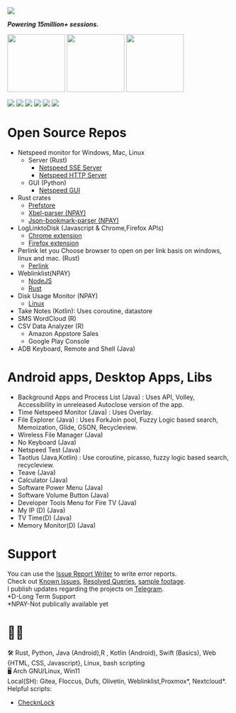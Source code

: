 ![](https://komarev.com/ghpvc/?username=visnkmr)

  <b><i>Powering 15million+ sessions.</i></b>

  <div>
    <a href="https://play.google.com/store/apps/developer?id=Vishnu+N+K"><img width="130px" src="https://play.google.com/intl/en_us/badges/images/badge_new.png" class="storebs bmargins" /></a>
              <a  href="https://www.amazon.com/gp/mas/dl/android?p=io.github.visnkmr.bapl&showAll=1"><img width="130px" src="https://images-na.ssl-images-amazon.com/images/G/01/mobile-apps/devportal2/res/images/amazon-appstore-badge-english-white.png" class="storebs bmargins" /></a>
                  <a  href="https://apps.microsoft.com/store/search?publisher=Vishnu%20N%20K"><img width="130px" src="https://get.microsoft.com/images/en-us%20dark.svg" class="storebs bmargins" /></a>
  </div>
      
[![](https://img.shields.io/badge/-Linkedin-blue?style=flat-square&logo=Linkedin&logoColor=white)](https://www.linkedin.com/in/vishnunk-59124/)
[![](https://img.shields.io/badge/-Telegram-white?style=flat-square&logo=telegram)](https://vishnunkmr.t.me/)
[![](https://img.shields.io/badge/-Codeberg-white?style=flat-square&logo=codeberg)](https://codeberg.org/visnk)
[![](https://img.shields.io/badge/-Youtube-red?style=flat-square&logo=youtube)](https://youtube.com/@vishnunk)
[![](https://img.shields.io/badge/-Website-white?&style=flat-square&logo=Google-Chrome)](https://visnk.pages.dev/)
[![](https://img.shields.io/badge/-Gmail-white?&style=flat-square&logo=Gmail)](mailto:visnkmr@gmail.com)

  
# Open Source Repos    
  - Netspeed monitor for Windows, Mac, Linux
    - Server (Rust)
      - [Netspeed SSE Server](https://github.com/visnkmr/netspeed_server/releases/latest)
      - [Netspeed HTTP Server](https://github.com/visnkmr/netspeed_server_http/releases/latest)  
    - GUI (Python)
      - [Netspeed GUI](https://github.com/visnkmr/ns_gui/releases/latest)  
  - Rust crates
    - [Prefstore](https://github.com/visnkmr/prefstore) 
    - [Xbel-parser (NPAY)](#)
    - [Json-bookmark-parser (NPAY)](#)
  - LogLinktoDisk (Javascript & Chrome,Firefox APIs)
    - [Chrome extension](https://github.com/visnkmr/LogLink2Disk_chrome)
    - [Firefox extension](https://github.com/visnkmr/LogLink2Disk_Firefox_extension)
  - Perlink let you Choose browser to open on per link basis on windows, linux and mac. (Rust)
    - [Perlink](https://github.com/visnkmr/perlink)   
  - Weblinklist(NPAY)
    - [NodeJS](#)
    - [Rust](#)
  - Disk Usage Monitor (NPAY)
    - [Linux](#)
  - Take Notes (Kotlin): Uses coroutine, datastore
  - SMS WordCloud (R)
  - CSV Data Analyzer (R)
    - Amazon Appstore Sales 
    - Google Play Console
  - ADB Keyboard, Remote and Shell (Java)
    
  
# Android apps, Desktop Apps, Libs
    
- Background Apps and Process List (Java) : Uses API, Volley, Accessibility in unreleased Autoclose version of the app.
- Time Netspeed Monitor (Java) : Uses Overlay.
- File Explorer (Java) : Uses ForkJoin pool, Fuzzy Logic based search, Memoization, Glide, GSON, Recycleview.
- Wireless File Manager (Java)
- No Keyboard (Java)
- Netspeed Test (Java)
- Taotlus (Java,Kotlin) : Use coroutine, picasso, fuzzy logic based search, recycleview.
- Teave (Java)
- Calculator (Java)
- Software Power Menu (Java)
- Software Volume Button (Java)
- Developer Tools Menu for Fire TV (Java)
- My IP (D) (Java)
- TV Time(D) (Java)
- Memory Monitor(D) (Java)
    
  
# Support

You can use the [Issue Report Writer](https://visnkmr.github.io/issuereportwriter/) to write error reports.  
Check out [Known Issues](https://telegra.ph/Known-Crashes-03-08), [Resolved Queries](https://telegra.ph/Queries-Resolved-02-05), [sample footage](https://youtube.com/@vishnunk).  
I publish updates regarding the projects on [Telegram](https://t.me/vishnunkmr).  
*D-Long Term Support  
*NPAY-Not publically available yet

# 👨‍💻

🛠️ Rust, Python, Java (Android),R , Kotlin  (Android), Swift (Basics), Web {HTML, CSS, Javascript}, Linux, bash scripting  
🖥️ Arch GNU/Linux, Win11  
Local(SH): Gitea, Floccus, Dufs, Olivetin, Weblinklist,Proxmox*, Nextcloud*.  
Helpful scripts: 
  - [ChecknLock](https://github.com/visnkmr/checknlock)  
<!--
**visnkmr/visnkmr** is a ✨ _special_ ✨ repository because its `README.md` (this file) appears on your GitHub profile.

Here are some ideas to get you started:

- 🔭 I’m currently working on ...
- 🌱 I’m currently learning ...
- 👯 I’m looking to collaborate on ...
- 🤔 I’m looking for help with ...
- 💬 Ask me about ...
- 📫 How to reach me: ...
- 😄 Pronouns: ...
- ⚡ Fun fact: ...
-->
